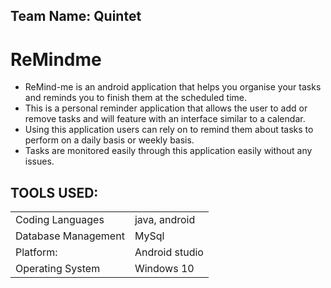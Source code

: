 ## Team Name: Quintet
# ReMindme 
- ReMind-me is an android application that helps you organise your tasks and reminds you to finish them at the scheduled time.
- This is a personal reminder application that allows the user to add or remove tasks and will feature with an interface similar to a calendar.
- Using this application users can rely on to remind them about tasks to perform on a daily basis or weekly basis. 
- Tasks are monitored easily through this application easily without any issues.
## TOOLS USED:
 |    |   |
| --- | --- |
Coding Languages    | java, android  
Database Management | MySql          
Platform:           | Android studio 
Operating System    | Windows 10     
